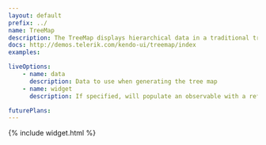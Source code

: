 ```yaml
---
layout: default
prefix: ../
name: TreeMap
description: The TreeMap displays hierarchical data in a traditional tree structure.
docs: http://demos.telerik.com/kendo-ui/treemap/index
examples:

liveOptions:
    - name: data
      description: Data to use when generating the tree map
    - name: widget
      description: If specified, will populate an observable with a reference to the actual widget

futurePlans:
---
```


{% include widget.html %}
